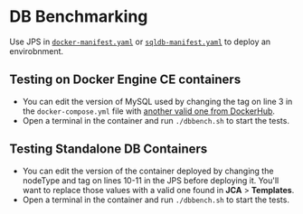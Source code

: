 # DB Benchmarking

Use JPS in [`docker-manifest.yaml`](docker-manifest.yaml) or [`sqldb-manifest.yaml`](sqldb-manifest.yaml) to deploy an envirobnment.

## Testing on Docker Engine CE containers
- You can edit the version of MySQL used by changing the tag on line 3 in the `docker-compose.yml` file with [another valid one from DockerHub](https://hub.docker.com/_/mysql/tags).
- Open a terminal in the container and run `./dbbench.sh` to start the tests.

## Testing Standalone DB Containers
- You can edit the version of the container deployed by changing the nodeType and tag on lines 10-11 in the JPS before deploying it. You'll want to replace those values with a valid one found in **JCA** > **Templates**.
- Open a terminal in the container and run `./dbbench.sh` to start the tests.
